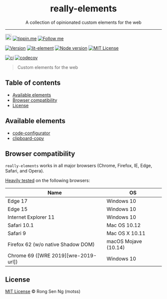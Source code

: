 <div align="center" style="text-align: center;">
  <h1 style="border-bottom: none;">really-elements</h1>

  <p>A collection of opinionated custom elements for the web</p>
</div>

<hr />

<a href="https://www.buymeacoffee.com/RLmMhgXFb" target="_blank" rel="noopener noreferrer"><img src="https://www.buymeacoffee.com/assets/img/custom_images/orange_img.png" alt="Buy Me A Coffee" style="height: 20px !important;width: auto !important;" ></a>
[![tippin.me][tippin-me-badge]][tippin-me-url]
[![Follow me][follow-me-badge]][follow-me-url]

[![Version][version-badge]][version-url]
[![lit-element][lit-element-version-badge]][lit-element-url]
[![Node version][node-version-badge]][node-version-url]
[![MIT License][mit-license-badge]][mit-license-url]

[![ci][ga-badge]][ga-url]
[![codecov][codecov-badge]][codecov-url]

> Custom elements for the web

## Table of contents <!-- omit in toc -->

- [Available elements](#available-elements)
- [Browser compatibility](#browser-compatibility)
- [License](#license)

## Available elements

* [code-configurator]
* [clipboard-copy]

## Browser compatibility

`really-elements` works in all major browsers (Chrome, Firefox, IE, Edge, Safari, and Opera).

[Heavily tested](/.circleci/config.yml) on the following browsers:

| Name | OS |
| --- | --- |
| Edge 17 | Windows 10 |
| Edge 15 | Windows 10 |
| Internet Explorer 11 | Windows 10 |
| Safari 10.1 | Mac OS 10.12 |
| Safari 9 | Mac OS X 10.11 |
| Firefox 62 (w/o native Shadow DOM) | macOS Mojave (10.14) |
| Chrome 69 ([WRE 2019][wre-2019-url]) | Windows 10 |

## License

[MIT License](https://motss.mit-license.org/) © Rong Sen Ng (motss)

<!-- References -->
[lit-element-url]: https://github.com/Polymer/lit-element?utm_source=github.com&amp;utm_medium=referral&amp;utm_content=motss/app-datepicker
[web-component-tester-url]: https://github.com/Polymer/tools/tree/master/packages/web-component-tester

[code-configurator]: ./src/code-configurator
[clipboard-copy]: ./src/clipboard-copy

<!-- Badges -->
[tippin-me-badge]: https://badgen.net/badge/%E2%9A%A1%EF%B8%8Ftippin.me/@igarshmyb/F0918E
[follow-me-badge]: https://flat.badgen.net/twitter/follow/igarshmyb?icon=twitter

[version-badge]: https://flat.badgen.net/npm/v/@reallyland/really-elements?icon=npm
[lit-element-version-badge]: https://flat.badgen.net/npm/v/lit-element/latest?icon=npm&label=lit-element
[node-version-badge]: https://flat.badgen.net/npm/node/@reallyland/really-elements
[mit-license-badge]: https://flat.badgen.net/npm/license/@reallyland/really-elements

[tippin-me-badge]: https://badgen.net/badge/%E2%9A%A1%EF%B8%8Ftippin.me/@igarshmyb/F0918E
[follow-me-badge]: https://flat.badgen.net/twitter/follow/igarshmyb?icon=twitter

[mit-license-badge]: https://flat.badgen.net/github/license/reallyland/really-elements

[ga-badge]: https://github.com/reallyland/really-elements/workflows/ci/badge.svg
[codecov-badge]: https://codecov.io/gh/reallyland/really-elements/branch/master/graph/badge.svg?token=llfCEKYjkd

<!-- Links -->
[tippin-me-url]: https://tippin.me/@igarshmyb
[follow-me-url]: https://twitter.com/igarshmyb?utm_source=github.com&amp;utm_medium=referral&amp;utm_content=@reallyland/really-elements

[version-url]: https://www.npmjs.com/package/@reallyland/really-elements/v/latest?utm_source=github.com&amp;utm_medium=referral&amp;utm_content=@reallyland/really-elements
[node-version-url]: https://nodejs.org/en/download?utm_source=github.com&amp;utm_medium=referral&amp;utm_content=@reallyland/really-elements
[mit-license-url]: /LICENSE

[ga-url]: https://github.com/reallyland/really-elements/actions?query=workflow%3Aci
[codecov-url]: https://codecov.io/gh/reallyland/really-elements
